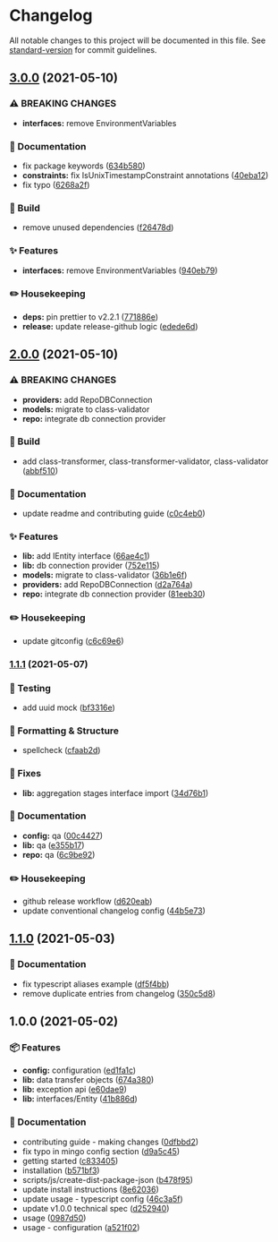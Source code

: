 # Changelog

All notable changes to this project will be documented in this file. See [standard-version](https://github.com/conventional-changelog/standard-version) for commit guidelines.

## [3.0.0](https://github.com/flex-development/dreepo/compare/v2.0.0...v3.0.0) (2021-05-10)


### ⚠ BREAKING CHANGES

* **interfaces:** remove EnvironmentVariables

### :book: Documentation

* fix package keywords ([634b580](https://github.com/flex-development/dreepo/commit/634b580507356876639bc3c27e1ed8c298ed11c6))
* **constraints:** fix IsUnixTimestampConstraint annotations ([40eba12](https://github.com/flex-development/dreepo/commit/40eba12e16c7536817db358cf1dd42f7d5c4711c))
* fix typo ([6268a2f](https://github.com/flex-development/dreepo/commit/6268a2f456928e0be44b4cb659e97541baf0c006))


### :hammer: Build

* remove unused dependencies ([f26478d](https://github.com/flex-development/dreepo/commit/f26478d3945409f41a6de6258e75431cbf889bb2))


### :sparkles: Features

* **interfaces:** remove EnvironmentVariables ([940eb79](https://github.com/flex-development/dreepo/commit/940eb79f92fa02b807f52777a3e027f17c9c8a56))


### :pencil2: Housekeeping

* **deps:** pin prettier to v2.2.1 ([771886e](https://github.com/flex-development/dreepo/commit/771886e4cfe71ca91038f495232f77d7f24b774b))
* **release:** update release-github logic ([edede6d](https://github.com/flex-development/dreepo/commit/edede6d557b64fbfe92202220f0fa98badfeb8f8))

## [2.0.0](https://github.com/flex-development/dreepo/compare/v1.1.1...v2.0.0) (2021-05-10)


### ⚠ BREAKING CHANGES

* **providers:** add RepoDBConnection
* **models:** migrate to class-validator
* **repo:** integrate db connection provider

### :hammer: Build

* add class-transformer, class-transformer-validator, class-validator ([abbf510](https://github.com/flex-development/dreepo/commit/abbf510bf4e4cc36a6c8d58e2beb03639641007c))


### :book: Documentation

* update readme and contributing guide ([c0c4eb0](https://github.com/flex-development/dreepo/commit/c0c4eb0bd28677e4f2e6191c341b53ef3ea4d7e9))


### :sparkles: Features

* **lib:** add IEntity interface ([66ae4c1](https://github.com/flex-development/dreepo/commit/66ae4c1e4895d1951d914186f27fec0a36d5b6a5))
* **lib:** db connection provider ([752e115](https://github.com/flex-development/dreepo/commit/752e1150497503f88bfe18f1d2baed4f0b24abf0))
* **models:** migrate to class-validator ([36b1e6f](https://github.com/flex-development/dreepo/commit/36b1e6f64067755ce7f801f26bc39e8579159940))
* **providers:** add RepoDBConnection ([d2a764a](https://github.com/flex-development/dreepo/commit/d2a764a79fed8ff2eed7fa87a3d65462caaf87d0))
* **repo:** integrate db connection provider ([81eeb30](https://github.com/flex-development/dreepo/commit/81eeb306e3f5610a85baaf136e8809e55bf91b6b))


### :pencil2: Housekeeping

* update gitconfig ([c6c69e6](https://github.com/flex-development/dreepo/commit/c6c69e6164d8b1902cf34e02351ddcbfc4bf21c1))

### [1.1.1](https://github.com/flex-development/dreepo/compare/v1.1.0...v1.1.1) (2021-05-07)


### :robot: Testing

* add uuid mock ([bf3316e](https://github.com/flex-development/dreepo/commit/bf3316ea2155e37719a849c089c1b954060a6e78))


### :nail_care: Formatting & Structure

* spellcheck ([cfaab2d](https://github.com/flex-development/dreepo/commit/cfaab2dc450cc06fb7fdf27f914ea49b021457b9))


### :bug: Fixes

* **lib:** aggregation stages interface import ([34d76b1](https://github.com/flex-development/dreepo/commit/34d76b185216df32987c4da4263671a919041e5a))


### :book: Documentation

* **config:** qa ([00c4427](https://github.com/flex-development/dreepo/commit/00c44279796fcc4c753e5803172dcae22dec4d73))
* **lib:** qa ([e355b17](https://github.com/flex-development/dreepo/commit/e355b178732699b8c7e10c787021d78e23bcd619))
* **repo:** qa ([6c9be92](https://github.com/flex-development/dreepo/commit/6c9be92be3c5982bbe3f018619c883cc8958abad))


### :pencil2: Housekeeping

* github release workflow ([d620eab](https://github.com/flex-development/dreepo/commit/d620eabc91ef7e94d25d73e2ca9be70bfc9da156))
* update conventional changelog config ([44b5e73](https://github.com/flex-development/dreepo/commit/44b5e73fa3418b375fea350b7ac2f1609e20fc3a))

## [1.1.0](https://github.com/flex-development/dreepo/compare/v1.0.0...v1.1.0) (2021-05-03)


### :book: Documentation

* fix typescript aliases example ([df5f4bb](https://github.com/flex-development/dreepo/commit/df5f4bb192f2263db16dfa165f27bc5f7059e8f7))
* remove duplicate entries from changelog ([350c5d8](https://github.com/flex-development/dreepo/commit/350c5d89bb0ae2e5d80d1362c90dd38b65edb04c))

## 1.0.0 (2021-05-02)


### :package: Features

* **config:** configuration ([ed1fa1c](https://github.com/flex-development/dreepo/commit/ed1fa1c258f69f5607b66f48bc16789b301630b2))
* **lib:** data transfer objects ([674a380](https://github.com/flex-development/dreepo/commit/674a38087e3b0fe243bba606365699961e3a73ea))
* **lib:** exception api ([e60dae9](https://github.com/flex-development/dreepo/commit/e60dae9dc8394a92130de46b22a9fa8b3e342f2f))
* **lib:** interfaces/Entity ([41b886d](https://github.com/flex-development/dreepo/commit/41b886dba74d78e65380806c93b54569b183a62b))


### :book: Documentation

* contributing guide - making changes ([0dfbbd2](https://github.com/flex-development/dreepo/commit/0dfbbd23647a8f9d223e66cabfac0d2ad003fb6d))
* fix typo in mingo config section ([d9a5c45](https://github.com/flex-development/dreepo/commit/d9a5c452472733cbc6cb2b7136ea81bb724d2d87))
* getting started ([c833405](https://github.com/flex-development/dreepo/commit/c833405a7ef30673fc3a8202cf60eb0988d37baa))
* installation ([b571bf3](https://github.com/flex-development/dreepo/commit/b571bf340f3a59fa5e085ed37a070732ed5fc9cb))
* scripts/js/create-dist-package-json ([b478f95](https://github.com/flex-development/dreepo/commit/b478f95952e28c278cb82b127d27e625e2b489d7))
* update install instructions ([8e62036](https://github.com/flex-development/dreepo/commit/8e62036a675f2e415ca46c434447b60abc741d93))
* update usage - typescript config ([46c3a5f](https://github.com/flex-development/dreepo/commit/46c3a5f59602e27b68ec3f91e5d97aac3b16c8c2))
* update v1.0.0 technical spec ([d252940](https://github.com/flex-development/dreepo/commit/d252940efd1ef8fab9950ce57288e5d14e70bf61))
* usage ([0987d50](https://github.com/flex-development/dreepo/commit/0987d506dc23500b60dff66a1f5d439adbe8fb7d))
* usage - configuration ([a521f02](https://github.com/flex-development/dreepo/commit/a521f02ca0426aa173b5214c97526203e96ce337))
